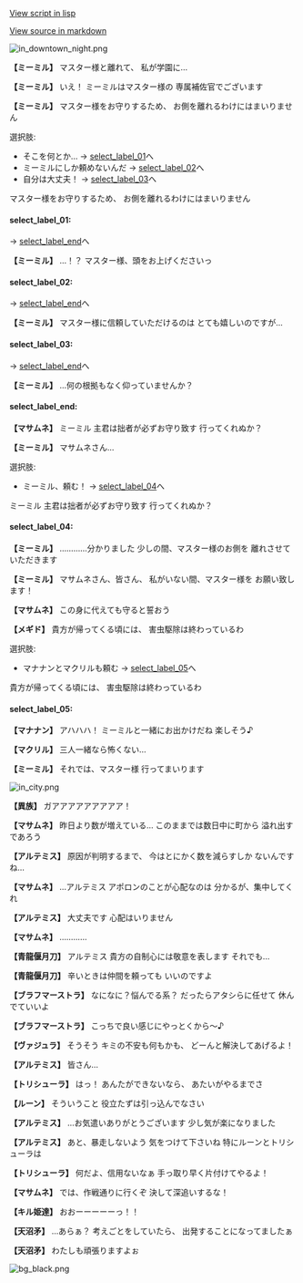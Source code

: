 [View script in lisp](../scripts/202316081.txt)

[View source in markdown](202316081.md)

![in_downtown_night.png](../images/backgrounds/in_downtown_night.png)

**【ミーミル】**
マスター様と離れて、
私が学園に…

**【ミーミル】**
いえ！
ミーミルはマスター様の
専属補佐官でございます

**【ミーミル】**
マスター様をお守りするため、
お側を離れるわけにはまいりません

選択肢:
- そこを何とか… → [select_label_01](#select_label_01)へ
- ミーミルにしか頼めないんだ → [select_label_02](#select_label_02)へ
- 自分は大丈夫！ → [select_label_03](#select_label_03)へ

マスター様をお守りするため、
お側を離れるわけにはまいりません

#### select_label_01:
 → [select_label_end](#select_label_end)へ

**【ミーミル】**
…！？
マスター様、頭をお上げくださいっ

#### select_label_02:
 → [select_label_end](#select_label_end)へ

**【ミーミル】**
マスター様に信頼していただけるのは
とても嬉しいのですが…

#### select_label_03:
 → [select_label_end](#select_label_end)へ

**【ミーミル】**
…何の根拠もなく仰っていませんか？

#### select_label_end:

**【マサムネ】**
ミーミル
主君は拙者が必ずお守り致す
行ってくれぬか？

**【ミーミル】**
マサムネさん…

選択肢:
- ミーミル、頼む！ → [select_label_04](#select_label_04)へ

ミーミル
主君は拙者が必ずお守り致す
行ってくれぬか？

#### select_label_04:

**【ミーミル】**
…………分かりました
少しの間、マスター様のお側を
離れさせていただきます

**【ミーミル】**
マサムネさん、皆さん、
私がいない間、マスター様を
お願い致します！

**【マサムネ】**
この身に代えても守ると誓おう

**【メギド】**
貴方が帰ってくる頃には、
害虫駆除は終わっているわ

選択肢:
- マナナンとマクリルも頼む → [select_label_05](#select_label_05)へ

貴方が帰ってくる頃には、
害虫駆除は終わっているわ

#### select_label_05:

**【マナナン】**
アハハハ！
ミーミルと一緒にお出かけだね
楽しそう♪

**【マクリル】**
三人一緒なら怖くない…

**【ミーミル】**
それでは、マスター様
行ってまいります

![in_city.png](../images/backgrounds/in_city.png)

**【異族】**
ガアアアアアアアアア！

**【マサムネ】**
昨日より数が増えている…
このままでは数日中に町から
溢れ出すであろう

**【アルテミス】**
原因が判明するまで、
今はとにかく数を減らすしか
ないんですね…

**【マサムネ】**
…アルテミス
アポロンのことが心配なのは
分かるが、集中してくれ

**【アルテミス】**
大丈夫です
心配はいりません

**【マサムネ】**
…………

**【青龍偃月刀】**
アルテミス
貴方の自制心には敬意を表します
それでも…

**【青龍偃月刀】**
辛いときは仲間を頼っても
いいのですよ

**【ブラフマーストラ】**
なになに？悩んでる系？
だったらアタシらに任せて
休んでていいよ

**【ブラフマーストラ】**
こっちで良い感じにやっとくから～♪

**【ヴァジュラ】**
そうそう
キミの不安も何もかも、
どーんと解決してあげるよ！

**【アルテミス】**
皆さん…

**【トリシューラ】**
はっ！
あんたができないなら、
あたいがやるまでさ

**【ルーン】**
そういうこと
役立たずは引っ込んでなさい

**【アルテミス】**
…お気遣いありがとうございます
少し気が楽になりました

**【アルテミス】**
あと、暴走しないよう
気をつけて下さいね
特にルーンとトリシューラは

**【トリシューラ】**
何だよ、信用ないなぁ
手っ取り早く片付けてやるよ！

**【マサムネ】**
では、作戦通りに行くぞ
決して深追いするな！

**【キル姫達】**
おおーーーーーっ！！

**【天沼矛】**
…あらぁ？
考えごとをしていたら、
出発することになってましたぁ

**【天沼矛】**
わたしも頑張りますよぉ

![bg_black.png](../images/backgrounds/bg_black.png)
